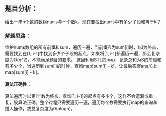## 题目分析：

给出一串n个数的数组nums与一个数k，现在要找出nums中有多少子段和等于k？ 

### 解题思路：

维护nums数组的所有前缀和sum，遍历一遍，当前缀和为sum[i]时，以i为终点，需要找到在[1, i-1]中找到多少个子段的起点，如果将[1, i-1]都遍历一遍，那么复杂度为O(n^2)，不能满足题目的要求。 
这里利用STL的map，记录总和为S的前缀和有多少个，当遍历到sum[i]的时候，查询map[sum[i] - k]，让最后答案ans加上map[sum[i] - k]。


#### 算法正确性：

算法遍历时以第i个数为终点，查询[1, i-1]的起点有多少个，这样不会遗漏或重复，股算法正确。整个过程只需要遍历一遍，遍历每个数需要执行map的查询和插入操作，故总复杂度为O(nlogn)。